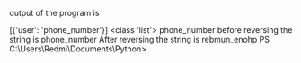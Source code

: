  output of the program is 


 [{'user': 'phone_number'}]
<class 'list'>
phone_number
before reversing the string is  phone_number
After reversing the string is rebmun_enohp
PS C:\Users\Redmi\Documents\Python>